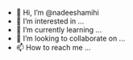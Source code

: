 - 👋 Hi, I’m @nadeeshamihi
- 👀 I’m interested in ...
- 🌱 I’m currently learning ...
- 💞️ I’m looking to collaborate on ...
- 📫 How to reach me ...

<!---
nadeeshamihi/nadeeshamihi is a ✨ special ✨ repository because its `README.md` (this file) appears on your GitHub profile.
You can click the Preview link to take a look at your changes.
--->
